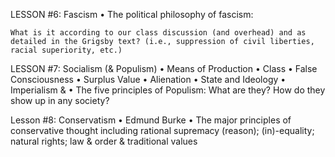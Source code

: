 

LESSON #6: Fascism 
    • The political philosophy of fascism: 
    
    What is it according to our class discussion (and overhead) and as detailed in the Grigsby text? (i.e., suppression of civil liberties, racial superiority, etc.) 


LESSON #7: Socialism (& Populism) 
    • Means of Production
    • Class
    • False Consciousness
    • Surplus Value
    • Alienation
    • State and Ideology
    • Imperialism
& 
    • The five principles of Populism: What are they? How do they show up in any society?



	




Lesson #8: Conservatism
    • Edmund Burke
    • The major principles of conservative thought including rational supremacy (reason); (in)-equality; natural rights; law & order & traditional values

